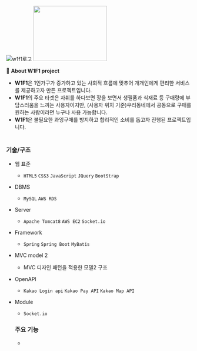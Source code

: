 ![w1f1로고](https://user-images.githubusercontent.com/63032810/101615752-d5e13400-3a51-11eb-891b-bc9861aaae62.PNG)
<img src="https://user-images.githubusercontent.com/63032810/101615752-d5e13400-3a51-11eb-891b-bc9861aaae62.PNG" width="200" height="150">


&#127752; __About W1F1 project__

  * **W1F1**은 1인가구가 증가하고 있는 사회적 흐름에 맞추어 개개인에게 편리한 서비스를 제공하고자 만든 프로젝트입니다. 
  * **W1F1**의 주요 타겟은 자취를 하다보면 장을 보면서 생필품과 식재료 등 구매량에 부담스러움을 느끼는 사용자이지만, (사용자 위치 기준)우리동네에서 공동으로 구매를 원하는 사람이라면 누구나 사용 가능합니다.
  * **W1F1**은 불필요한 과잉구매를 방지하고 합리적인 소비를 돕고자 진행된 프로젝트입니다.
<br><br>

### 기술/구조

* 웹 표준
  * `HTML5` `CSS3` `JavaScript` `JQuery` `BootStrap`
* DBMS
  * `MySQL` `AWS RDS`
* Server
  * `Apache Tomcat8` `AWS EC2` `Socket.io`
* Framework
  * `Spring` `Spring Boot` `MyBatis`
* MVC model 2
  * MVC 디자인 패턴을 적용한 모델2 구조
* OpenAPI
  * `Kakao Login api` `Kakao Pay API` `Kakao Map API`
* Module
  * `Socket.io` 
  
  ### 주요 기능
  
  * 
  

